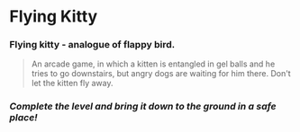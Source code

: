 # Flying Kitty
### Flying kitty - analogue of flappy bird.

> An arcade game, in which a kitten is entangled in gel balls and he tries to go downstairs, but angry dogs are waiting for him there. Don't let the kitten fly away.

### _Complete the level and bring it down to the ground in a safe place!_